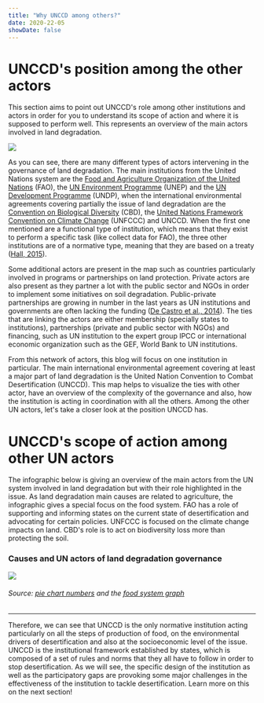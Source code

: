 ```yaml
---
title: "Why UNCCD among others?"
date: 2020-22-05
showDate: false
---
```


# UNCCD's position among the other actors

This section aims to point out UNCCD's role among other institutions and actors in order for you to understand its scope of action and where it is supposed to perform well. This represents an overview of the main actors involved in land degradation.

![](/actorsmap.png)

As you can see, there are many different types of actors intervening in the governance of land degradation. The main institutions from the United Nations system are the [Food and Agriculture Organization of the United Nations](http://www.fao.org/home/en/) (FAO), the [UN Environment Programme](https://www.unep.org/) (UNEP) and the [UN Development Programme](https://www.undp.org/) (UNDP), when the international environmental agreements covering partially the issue of land degradation are the [Convention on Biological Diversity](https://www.cbd.int/) (CBD), the [United Nations Framework Convention on Climate Change](https://unfccc.int/) (UNFCCC) and UNCCD. When the first one mentioned are a functional type of institution, which means that they exist to perform a specific task (like collect data for FAO), the three other institutions are of a normative type, meaning that they are based on a treaty ([Hall, 2015](https://direct.mit.edu/glep/article/15/2/79/14827/Money-or-Mandate-Why-International-Organizations)).

Some additional actors are present in the map such as countries particularly involved in programs or partnerships on land protection. Private actors are also present as they partner a lot with the public sector and NGOs in order to implement some initiatives on soil degradation. Public-private partnerships are growing in number in the last years as UN institutions and governments are often lacking the funding ([De Castro et al., 2014](https://www.researchgate.net/publication/299979375_The_PPP_in_the_environmental_sector_It_is_an_efficient_public_policy_A_literature_review)). The ties that are linking the actors are either membership (specially states to institutions), partnerships (private and public sector with NGOs) and financing, such as UN institution to the expert group IPCC or international economic organization such as the GEF, World Bank to UN institutions. 

From this network of actors, this blog will focus on one institution in particular. The main international environmental agreement covering at least a major part of land degradation is the United Nation Convention to Combat Desertification (UNCCD). This map helps to visualize the ties with other actor, have an overview of the complexity of the governance and also, how the institution is acting in coordination with all the others. Among the other UN actors, let's take a closer look at the position UNCCD has. 


# UNCCD's scope of action among other UN actors

The infographic below is giving an overview of the main actors from the UN system involved in land degradation but with their role highlighted in the issue. As land degradation main causes are related to agriculture, the infographic gives a special focus on the food system. FAO has a role of supporting and informing states on the current state of desertification and advocating for certain policies. UNFCCC is focused on the climate change impacts on land. CBD's role is to act on biodiversity loss more than protecting the soil. 

### Causes and UN actors of land degradation governance
![](/info.png)

###### Source: [pie chart numbers](https://www.researchgate.net/requests/r88282456) and the [food system graph](https://www.iisd.org/articles/visual-representations-food-systems)

---

Therefore, we can see that UNCCD is the only normative institution acting particularly on all the steps of production of food, on the environmental drivers of desertification and also at the socioeconomic level of the issue. UNCCD is the institutional framework established by states, which is composed of a set of rules and norms that they all have to follow in order to stop desertification. As we will see, the specific design of the institution as well as the participatory gaps are provoking some major challenges in the effectiveness of the institution to tackle desertification. Learn more on this on the next section!





